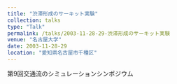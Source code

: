 ```yaml
---
title: "渋滞形成のサーキット実験"
collection: talks
type: "Talk"
permalink: /talks/2003-11-28-29-渋滞形成のサーキット実験
venue: "名古屋大学"
date: 2003-11-28-29
location: "愛知県名古屋市千種区"
---
```


第9回交通流のシミュレーションシンポジウム
